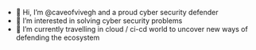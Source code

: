 - 👋 Hi, I’m @caveofvivegh and a proud cyber security defender
- 👀 I’m interested in solving cyber security problems
- 🌱 I’m currently travelling in cloud / ci-cd world to uncover new ways of defending the ecosystem

<!---
caveofvivegh/caveofvivegh is a ✨ special ✨ repository because its `README.md` (this file) appears on your GitHub profile.
You can click the Preview link to take a look at your changes.
--->
